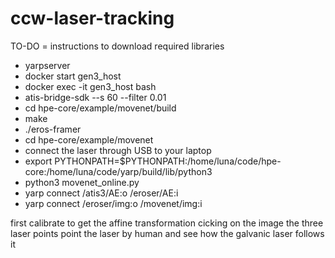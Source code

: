 # ccw-laser-tracking

TO-DO = instructions to download required libraries

- yarpserver
- docker start gen3_host
- docker exec -it gen3_host bash
- atis-bridge-sdk --s 60 --filter 0.01
- cd hpe-core/example/movenet/build
- make
- ./eros-framer
- cd hpe-core/example/movenet
- connect the laser through USB to your laptop
- export PYTHONPATH=$PYTHONPATH:/home/luna/code/hpe-core:/home/luna/code/yarp/build/lib/python3
- python3 movenet_online.py
- yarp connect /atis3/AE:o /eroser/AE:i
- yarp connect /eroser/img:o /movenet/img:i 

first calibrate to get the affine transformation cicking on the image the three laser points
point the laser by human and see how the galvanic laser follows it


